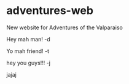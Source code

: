 # adventures-web
New website for Adventures of the Valparaiso

Hey mah man!
-d

Yo mah friend!
-t

hey you guys!!!
-j

jajaj

